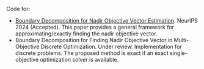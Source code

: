 Code for:
* [Boundary Decomposition for Nadir Objective Vector Estimation](https://openreview.net/forum?id=f829mkQMUg). NeurIPS 2024 (Accepted). This paper provides a general framework for approximating/exactly finding the nadir objective vector.
* Boundary Decomposition for Finding Nadir Objective Vector in Multi-Objective Discrete Optimization. Under review. Implementation for discrete problems. The proposed method is exact if an exact single-objective optimization solver is available.
